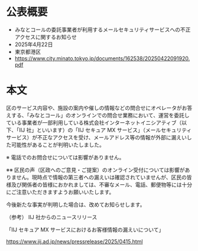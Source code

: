 # 公表概要
- みなとコールの委託事業者が利用するメールセキュリティサービスへの不正アクセスに関するお知らせ
- 2025年4月22日
- 東京都港区
- https://www.city.minato.tokyo.jp/documents/162538/20250422091920.pdf

# 本文
区のサービス内容や、施設の案内や催しの情報などの問合せにオペレータがお答えする、「みなとコール」のオンラインでの問合せ業務において、運営を委託している事業者が一部利用している株式会社インターネットイニシアティブ（以下、「IIJ 社」といいます）の「IIJ セキュア MX サービス」（メールセキュリティサービス）が不正なアクセスを受け、メールアドレス等の情報が外部に漏えいした可能性があることが判明いたしました。

※ 電話でのお問合せについては影響がありません。

※※ 区民の声（区政へのご意見・ご提案）のオンライン受付については影響がありません。現時点で情報の第三者への漏えいは確認されていませんが、区民の皆様及び関係者の皆様におかれましては、不審なメール、電話、郵便物等には十分にご注意いただきますようお願いいたします。

今後新たな事実が判明した場合は、改めてお知らせします。


（参考） IIJ 社からのニュースリリース

「IIJ セキュア MX サービスにおけるお客様情報の漏えいについて」

https://www.iij.ad.jp/news/pressrelease/2025/0415.html
